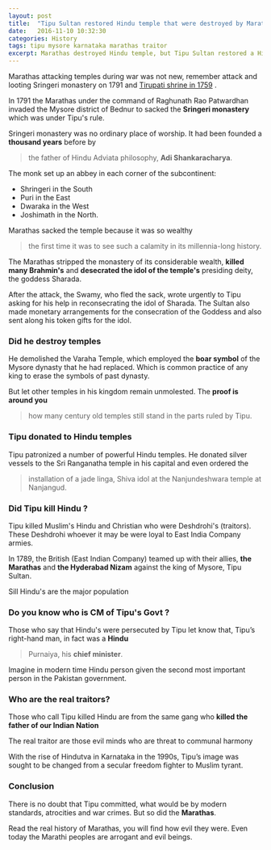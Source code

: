 ```yaml
---
layout: post
title:  "Tipu Sultan restored Hindu temple that were destroyed by Marathas"
date:   2016-11-10 10:32:30
categories: History
tags: tipu mysore karnataka marathas traitor
excerpt: Marathas destroyed Hindu temple, but Tipu Sultan restored a Hindu temple that were destroyed by Marathas
---
```


Marathas attacking temples during war was not new, remember attack and looting Sringeri monastery on 1791 and [Tirupati shrine in 1759](https://books.google.co.in/books?id=Fxqtx8SflEsC&printsec=frontcover&dq=sringeri+math+tipu+maratha&hl=en&sa=X&ved=0ahUKEwimn53NppnQAhUEKo8KHdbqCaIQ6AEITzAJ#v=onepage&q=tipu&f=false) .

In 1791 the Marathas under the command of Raghunath Rao Patwardhan invaded the Mysore district of Bednur to sacked the **Sringeri monastery** which was under Tipu's rule.

Sringeri monastery was no ordinary place of worship. It had been founded a **thousand years** before by

> the father of Hindu Adviata philosophy, **Adi Shankaracharya**.

The monk set up an abbey in each corner of the subcontinent:

* Shringeri in the South
* Puri in the East
* Dwaraka in the West
* Joshimath in the North.

Marathas sacked the temple because it was so wealthy

> the first time it was to see such a calamity in its millennia-long history.

The Marathas stripped the monastery of its considerable wealth, **killed many Brahmin's** and **desecrated the idol of the temple's** presiding deity, the goddess Sharada.

After the attack, the Swamy, who fled the sack, wrote urgently to Tipu asking
for his help in reconsecrating the idol of Sharada. The Sultan also made monetary arrangements for the consecration of the Goddess and also sent along his token gifts for the idol.

###  Did he destroy temples

He demolished the Varaha Temple, which employed the **boar symbol** of the Mysore dynasty that he had replaced. Which is common practice of any king to erase the symbols of past dynasty.

But let other temples in his kingdom remain unmolested. The **proof is around you**

> how many century old temples still stand in the parts ruled by Tipu.

### Tipu donated to Hindu temples

Tipu patronized a number of powerful Hindu temples. He donated silver vessels to the Sri Ranganatha temple in his capital and even ordered the

> installation of a jade linga, Shiva idol at the Nanjundeshwara temple at Nanjangud.

### Did Tipu kill Hindu ?

Tipu killed Muslim's Hindu and Christian who were Deshdrohi's (traitors). These Deshdrohi whoever it may be were loyal to East India Company armies.

In 1789, the British (East Indian Company) teamed up with their allies, **the Marathas** and **the Hyderabad Nizam** against the king of Mysore, Tipu Sultan.

Sill Hindu's are the major population

### Do you know who is CM of Tipu's Govt ?

Those who say that Hindu's were persecuted by Tipu let know that, Tipu’s right-hand man, in fact was a **Hindu**

> Purnaiya, his **chief minister**.

Imagine in modern time Hindu person given the second most important person in the Pakistan government.

### Who are the real traitors?

Those who call Tipu killed Hindu are from the same gang who **killed the father of our Indian Nation**

The real traitor are those evil minds who are threat to communal harmony

With the rise of Hindutva in Karnataka in the 1990s, Tipu’s image was sought
to be changed from a secular freedom fighter to Muslim tyrant.

### Conclusion

There is no doubt that Tipu committed, what would be by modern standards, atrocities and war crimes. But so did the **Marathas**.

Read the real history of Marathas, you will find how evil they were. Even today the Marathi peoples are arrogant and evil beings.
